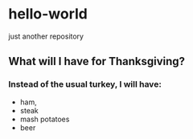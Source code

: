 hello-world
===========

just another repository

## What will I have for Thanksgiving?

### Instead of the usual turkey, I will have:
- ham,
- steak
- mash potatoes
- beer

